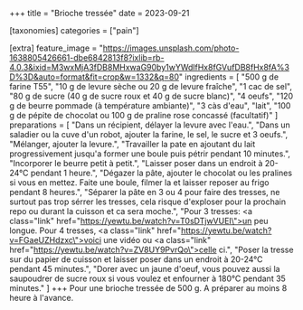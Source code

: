 +++
title = "Brioche tressée"
date = 2023-09-21

[taxonomies]
categories = ["pain"]

[extra]
feature_image = "https://images.unsplash.com/photo-1638805426661-dbe6842813f8?ixlib=rb-4.0.3&ixid=M3wxMjA3fDB8MHxwaG90by1wYWdlfHx8fGVufDB8fHx8fA%3D%3D&auto=format&fit=crop&w=1332&q=80"
ingredients = [
  "500 g de farine T55",
  "10 g de levure sèche ou 20 g de levure fraîche",
  "1 cac de sel",
  "80 g de sucre (40 g de sucre roux et 40 g de sucre blanc)",
  "4 oeufs",
  "120 g de beurre pommade (à température ambiante)",
  "3 càs d'eau",
  "lait",
  "100 g de pépite de chocolat ou 100 g de praline rose concassé (facultatif)"
]
preparations = [
  "Dans un récipient, délayer la levure avec l'eau.",
  "Dans un saladier ou la cuve d'un robot, ajouter la farine, le sel, le sucre et 3 oeufs.",
  "Mélanger, ajouter la levure.",
  "Travailler la pate en ajoutant du lait progressivement jusqu'a former une boule puis pétrir pendant 10 minutes.",
  "Incorporer le beurre petit à petit.",
  "Laisser poser dans un endroit à 20-24°C pendant 1 heure.",
  "Dégazer la pâte, ajouter le chocolat ou les pralines si vous en mettez. Faite une boule, filmer la et laisser reposer au frigo pendant 8 heures.",
  "Séparer la pâte en 3 ou 4 pour faire des tresses, ne surtout pas trop sérrer les tresses, cela risque d'exploser pour la prochain repo ou durant la cuisson et ca sera moche.",
  "Pour 3 tresses: <a class=\"link\" href=\"https://yewtu.be/watch?v=T0sDTjwVUEI\">un peu longue</a>. Pour 4 tresses, <a class=\"link\" href=\"https://yewtu.be/watch?v=FGaeUZHdzxc\">voici une vidéo</a> ou <a class=\"link\" href=\"https://yewtu.be/watch?v=ZV8UY9PvrQo\">celle ci</a>.",
  "Poser la tresse sur du papier de cuisson et laisser poser dans un endroit à 20-24°C pendant 45 minutes.",
  "Dorer avec un jaune d'oeuf, vous pouvez aussi la saupoudrer de sucre roux si vous voulez et enfourner à 180°C pendant 35 minutes."
]
+++
Pour une brioche tressée de 500 g. A préparer au moins 8 heure à l'avance.

